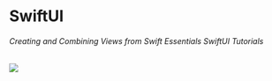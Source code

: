 # SwiftUI
###### Creating and Combining Views from Swift Essentials SwiftUI Tutorials
![](demo.gif)


